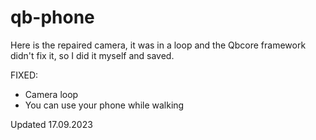 # qb-phone
Here is the repaired camera, it was in a loop and the Qbcore framework didn't fix it, so I did it myself and saved.

FIXED:
- Camera loop
- You can use your phone while walking

Updated 17.09.2023

